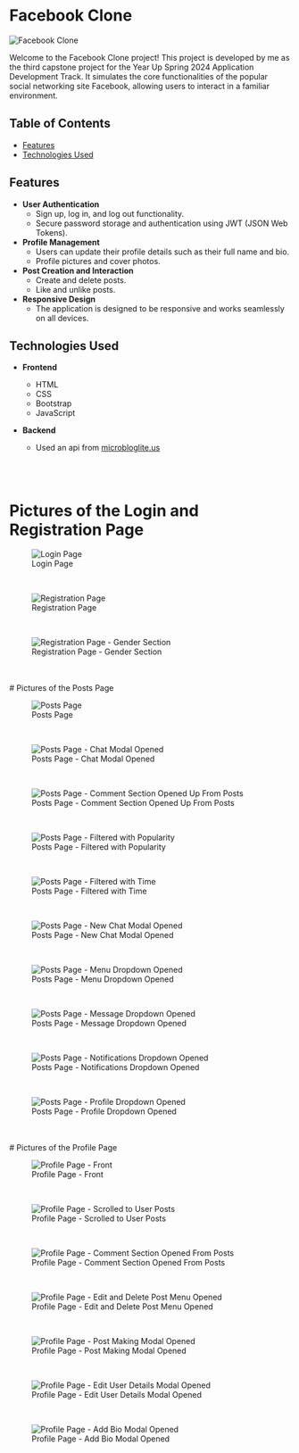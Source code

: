 # Facebook Clone

![Facebook Clone](/images/Profile%20Page%20-%20Front.jpg)

Welcome to the Facebook Clone project! This project is developed by me as the third capstone project for the Year Up Spring 2024 Application Development Track. It simulates the core functionalities of the popular social networking site Facebook, allowing users to interact in a familiar environment.

## Table of Contents

- [Features](#features)
- [Technologies Used](#technologies-used)

## Features

- **User Authentication**
  - Sign up, log in, and log out functionality.
  - Secure password storage and authentication using JWT (JSON Web Tokens).
- **Profile Management**
  - Users can update their profile details such as their full name and bio.
  - Profile pictures and cover photos.
- **Post Creation and Interaction**
  - Create and delete posts.
  - Like and unlike posts.
- **Responsive Design**
  - The application is designed to be responsive and works seamlessly on all devices.

## Technologies Used

- **Frontend**
  - HTML
  - CSS
  - Bootstrap
  - JavaScript

- **Backend**
  - Used an api from [microbloglite.us](http://microbloglite.us-east-2.elasticbeanstalk.com/)

<br />
<br />

# Pictures of the Login and Registration Page
<figure>
    <img src="/images/Login Page.jpg"
         alt="Login Page">
    <figcaption>Login Page</figcaption>
</figure>

<br />

<figure>
    <img src="/images/Registration Page.jpg"
         alt="Registration Page">
    <figcaption>Registration Page</figcaption>
</figure>

<br />

<figure>
    <img src="/images/Registration Page - Custom Gender Selected.jpg"
         alt="Registration Page - Gender Section">
    <figcaption>Registration Page - Gender Section</figcaption>
</figure>

<br />
<br />
# Pictures of the Posts Page
<figure>
    <img src="/images/Posts Page.jpg"
         alt="Posts Page">
    <figcaption>Posts Page</figcaption>
</figure>

<br />

<figure>
    <img src="/images/Posts Page - Chat Modal Opened.jpg"
         alt="Posts Page - Chat Modal Opened">
    <figcaption>Posts Page - Chat Modal Opened</figcaption>
</figure>

<br />

<figure>
    <img src="/images/Posts Page - Comment Section Opened Up From Posts.jpg"
         alt="Posts Page - Comment Section Opened Up From Posts">
    <figcaption>Posts Page - Comment Section Opened Up From Posts</figcaption>
</figure>

<br />

<figure>
    <img src="/images/Posts Page - Filtered with Popularity.jpg"
         alt="Posts Page - Filtered with Popularity">
    <figcaption>Posts Page - Filtered with Popularity</figcaption>
</figure>

<br />

<figure>
    <img src="/images/Posts Page - Filtered with Time.jpg"
         alt="Posts Page - Filtered with Time">
    <figcaption>Posts Page - Filtered with Time</figcaption>
</figure>

<br />

<figure>
    <img src="/images/Posts Page - New Chat Modal Opened.jpg"
         alt="Posts Page - New Chat Modal Opened">
    <figcaption>Posts Page - New Chat Modal Opened</figcaption>
</figure>

<br />

<figure>
    <img src="/images/Posts Page with Menu Dropdown Opened.jpg"
         alt="Posts Page - Menu Dropdown Opened">
    <figcaption>Posts Page - Menu Dropdown Opened</figcaption>
</figure>

<br />

<figure>
    <img src="/images/Posts Page with Message Dropdown Opened.jpg"
         alt="Posts Page - Message Dropdown Opened">
    <figcaption>Posts Page - Message Dropdown Opened</figcaption>
</figure>

<br />

<figure>
    <img src="/images/Posts Page with Notifications Dropdown Opened.jpg"
         alt="Posts Page - Notifications Dropdown Opened">
    <figcaption>Posts Page - Notifications Dropdown Opened</figcaption>
</figure>

<br />

<figure>
    <img src="/images/Posts Page with Profile Dropdown Opened.jpg"
         alt="Posts Page - Profile Dropdown Opened">
    <figcaption>Posts Page - Profile Dropdown Opened</figcaption>
</figure>

<br />
<br />
# Pictures of the Profile Page
<figure>
    <img src="/images/Profile Page - Front.jpg"
         alt="Profile Page - Front">
    <figcaption>Profile Page - Front</figcaption>
</figure>

<br />

<figure>
    <img src="/images/Profile Page - Scrolled to User Posts.jpg"
         alt="Profile Page - Scrolled to User Posts">
    <figcaption>Profile Page - Scrolled to User Posts</figcaption>
</figure>

<br />

<figure>
    <img src="/images/Profile Page - Comment Section Opened From Posts.jpg"
         alt="Profile Page - Comment Section Opened From Posts">
    <figcaption>Profile Page - Comment Section Opened From Posts</figcaption>
</figure>

<br />

<figure>
    <img src="/images/Profile Page - Edit and Delete Post Menu Opened Up.jpg"
         alt="Profile Page - Edit and Delete Post Menu Opened">
    <figcaption>Profile Page - Edit and Delete Post Menu Opened</figcaption>
</figure>

<br />

<figure>
    <img src="/images/Profile Page - Post Making Modal Opened.jpg"
         alt="Profile Page - Post Making Modal Opened">
    <figcaption>Profile Page - Post Making Modal Opened</figcaption>
</figure>

<br />

<figure>
    <img src="/images/Profile Page - Edit User Details Modal Opened.jpg"
         alt="Profile Page - Edit User Details Modal Opened">
    <figcaption>Profile Page - Edit User Details Modal Opened</figcaption>
</figure>

<br />

<figure>
    <img src="/images/Profile Page - Add Bio Modal Opened.jpg"
         alt="Profile Page - Add Bio Modal Opened">
    <figcaption>Profile Page - Add Bio Modal Opened</figcaption>
</figure>

<br />



